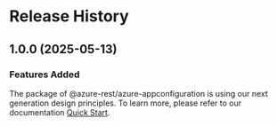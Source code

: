 # Release History
    
## 1.0.0 (2025-05-13)

### Features Added

The package of @azure-rest/azure-appconfiguration is using our next generation design principles. To learn more, please refer to our documentation [Quick Start](https://aka.ms/azsdk/js/mgmt/quickstart).

